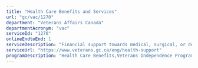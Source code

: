 ```yaml
---
title: "Health Care Benefits and Services"
url: "gc/vac/1270"
department: "Veterans Affairs Canada"
departmentAcronym: "vac"
serviceId: "1270"
onlineEndtoEnd: 1
serviceDescription: "Financial support towards medical, surgical, or dental examinations or treatment; surgical or prosthetic devices and aids and their maintenance; home adaptations to accommodate the use of devices or aids; preventive health care; pharmaceuticals; and travel and other expenses incurred to access these benefits"
serviceUrl: "https://www.veterans.gc.ca/eng/health-support"
programDescription: "Health Care Benefits,Veterans Independence Program,War Veterans Allowance"
---
```

